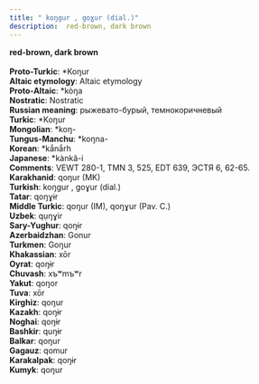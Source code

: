 ```yaml
---
title: " koŋgur , goɣur (dial.)"
description:  red-brown, dark brown
---
```

<p data-pagefind-weight="0.5">
<strong> red-brown, dark brown</strong><br><br>
<strong>Proto-Turkic</strong>:  *Koŋur<br>
<strong>Altaic etymology</strong>:  Altaic etymology<br>
<strong> Proto-Altaic</strong>:  *kòŋa<br>
<strong>Nostratic</strong>:  Nostratic<br>
<strong>Russian meaning</strong>:  рыжевато-бурый, темнокоричневый<br>
<strong>Turkic</strong>:  *Koŋur<br>
<strong>Mongolian</strong>:  *koŋ-<br>
<strong>Tungus-Manchu</strong>:  *koŋna-<br>
<strong>Korean</strong>:  *kắnắrh<br>
<strong>Japanese</strong>:  *kànkâ-i<br>
<strong>Comments</strong>:  VEWT 280-1, TMN 3, 525, EDT 639, ЭСТЯ 6, 62-65.<br>
<strong>Karakhanid</strong>:  qoŋur (MK)<br>
<strong>Turkish</strong>:  koŋgur , goɣur (dial.)<br>
<strong>Tatar</strong>:  qoŋɣɨr<br>
<strong>Middle Turkic</strong>:  qoŋur (IM), qoŋɣur (Pav. C.)<br>
<strong>Uzbek</strong>:  qụŋɣir<br>
<strong>Sary-Yughur</strong>:  qoŋɨr<br>
<strong>Azerbaidzhan</strong>:  Gonur<br>
<strong>Turkmen</strong>:  Goŋur<br>
<strong>Khakassian</strong>:  xōr<br>
<strong>Oyrat</strong>:  qoŋɨr<br>
<strong>Chuvash</strong>:  xъʷmъʷr<br>
<strong>Yakut</strong>:  qoŋor<br>
<strong>Tuva</strong>:  xōr<br>
<strong>Kirghiz</strong>:  qoŋur<br>
<strong>Kazakh</strong>:  qoŋɨr<br>
<strong>Noghai</strong>:  qoŋɨr<br>
<strong>Bashkir</strong>:  quŋɨr<br>
<strong>Balkar</strong>:  qoŋur<br>
<strong>Gagauz</strong>:  qomur<br>
<strong>Karakalpak</strong>:  qoŋɨr<br>
<strong>Kumyk</strong>:  qoŋur<br>

</p>
